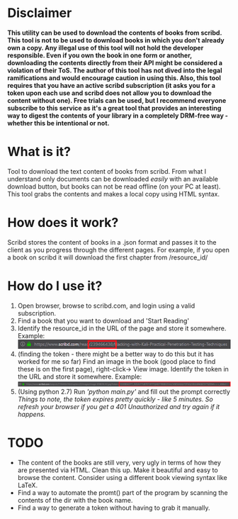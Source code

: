 # Disclaimer #
**This utility can be used to download the contents of books from scribd. This tool is not to be used to download books in which you don't already own a copy. Any illegal use of this tool will not hold the developer responsible. Even if you own the book in one form or another, downloading the contents directly from their API might be considered a violation of their ToS. The author of this tool has not dived into the legal ramifications and would encourage caution in using this.
Also, this tool requires that you have an active scribd subscription (it asks you for a token upon each use and scribd does not allow you to download the content without one). Free trials can be used, but I recommend everyone subscribe to this service as it's a great tool that provides an interesting way to digest the contents of your library in a completely DRM-free way - whether this be intentional or not.**

# What is it? #
Tool to download the text content of books from scribd. From what I understand only documents can be downloaded *easily* with an available download button, but books can not be read offline (on your PC at least). This tool grabs the contents and makes a local copy using HTML syntax.

# How does it work? #
Scribd stores the content of books in a .json format and passes it to the client as you progress through the different pages. For example, if you open a book on scribd it will download the first chapter from /resource_id/

# How do I use it? #
1. Open browser, browse to scribd.com, and login using a valid subscription.
2. Find a book that you want to download and 'Start Reading'
3. Identify the resource_id in the URL of the page and store it somewhere. Example: ![alt text](https://raw.githubusercontent.com/christiancoleman/scribd_book_downloader/master/resource_id_example.png "Resource id example")
4. (finding the token - there might be a better way to do this but it has worked for me so far) Find an image in the book (good place to find these is on the first page), right-click-> View image. Identify the token in the URL and store it somewhere. Example: ![alt text](https://raw.githubusercontent.com/christiancoleman/scribd_book_downloader/master/token_example.png "Token example")
5. (Using python 2.7) Run *'python main.py'* and fill out the prompt correctly
*Things to note, the token expires pretty quickly - like 5 minutes. So refresh your browser if you get a 401 Unauthorized and try again if it happens.*

# TODO #
* The content of the books are still very, very ugly in terms of how they are presented via HTML. Clean this up. Make it beautiful and easy to browse the content. Consider using a different book viewing syntax like LaTeX.
* Find a way to automate the promt() part of the program by scanning the contents of the dir with the book name.
* Find a way to generate a token without having to grab it manually.
